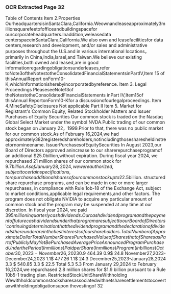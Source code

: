 ### OCR Extracted Page 32

Table of Contents
Item 2.Properties
OurheadquartersisinSantaClara,California.Weownandleaseapproximately3millionsquarefeetofofficeandbuildingspacefor
ourcorporateheadquarters.Inaddition,weleasedata centerspaceinSantaClara,California.We also own and leasefacilitiesfor
data centers,research and development, and/or sales and administrative purposes throughout the U.S.and in various international
locations，primarily in China,India,Israel,and Taiwan.We believe our existing facilities,both owned and leased,are in good
informationregardingobligationsunderleases,refer toNote3oftheNotestotheConsolidatedFinancialStatementsinPartIV,Item
15 of thisAnnualReport onForm10-K,whichinformationisherebyincorporatedbyreference.
Item 3. Legal Proceedings
PleaseseeNote13of theNotestotheConsolidatedFinancialStatements inPart IV,Item15of thisAnnual ReportonForm10-Kfor
a discussionofourlegalproceedings.
Item 4.MineSafetyDisclosures
Not applicable
Part Il
Item 5. Market for Registrant's Common Equity, Related Stockholder Matters and Issuer Purchases of Equity
Securities
Our common stock is traded on the Nasdaq Global Select Market under the symbol NVDA.Public trading of our common stock
began on January 22，1999.Prior to that, there was no public market for our common stock.As of February 16,2024,we had
approximately382registeredshareholders,notincludingthosesharesheldinstreetornomineename.
IssuerPurchasesofEquitySecurities
In August 2023,our Board of Directors approved anincrease to our sharerepurchaseprogramof an additional $25.0billion,without
expiration. During fiscal year 2024, we repurchased 21 million shares of our common stock for $9.7 billion.As of January 28,2024,
wewereauthorized,subjecttocertainspecifications,torepurchaseadditionalsharesofourcommonstockupto$22.5billion.
structured share repurchase programs, and can be made in one or more larger repurchases, in compliance with Rule 1ob-18 of the
Exchange Act, subject to market conditions,applicable legal requirements,and other factors. The program does not obligate NViDlA
to acquire any particular amount of common stock and the program may be suspended at any time at our discretion.
In fiscal year 2024, we paid $395 million in quarterly cash dividends. Our cash dividend program and the payment of future cash
dividends under that program are subject to our Board of Directors' continuing determination that the dividend program and the
declarationofdividendsthereunderareinthebestinterestsofourshareholders.
Total Number of 
Approximate Dollar
Total Number
SharesPurchased
Value of Shares that
of Shares
as Part of Publicly
MayYetBe
Purchased
Average Price
AnnouncedProgram
PurchasedUnderthe
Period
(In millions)
Paid per Share
(In millions)
Program (inbillions)
October30,2023-November26,2023
0.9$
464.39
0.9$
24.8
November27,2023-December24,2023
1.1$
477.26
1.1$
24.3
December25,2023-January28,2024
3.3 $
540.85
3.3  $
22.5
Total
5.3
5.3
From January 29,2024 to February 16,2024,we repurchased 2.8 million shares for $1.9 billion pursuant to a Rule 10b5-1 trading
plan.
RestrictedStockUnitShareWithholding
Wewithholdcommonstocksharesassociatedwithnetsharesettlementstocovertaxwithholdingobligationsupon thevestingof
32